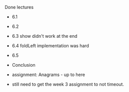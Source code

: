 Done lectures
- 6.1
- 6.2 
- 6.3 show didn't work at the end
- 6.4 foldLeft implementation was hard
- 6.5 
- Conclusion


- assignment: Anagrams - up to here
- still need to get the week 3 assignment to not timeout.